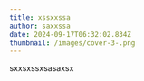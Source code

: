 ```yaml
---
title: xssxxssa
author: saxxssa
date: 2024-09-17T06:32:02.834Z
thumbnail: /images/cover-3-.png
---
```

s﻿xxsxssxsasaxsx